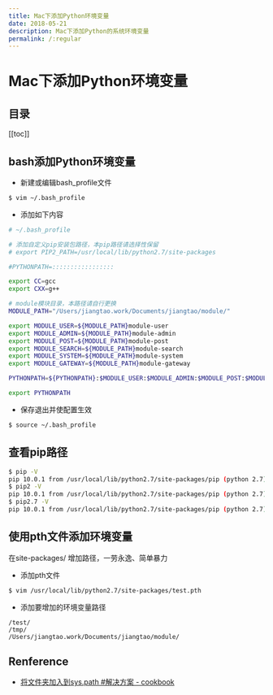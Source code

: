 ```yaml
---
title: Mac下添加Python环境变量
date: 2018-05-21
description: Mac下添加Python的系统环境变量
permalink: /:regular
---
```


# Mac下添加Python环境变量

## 目录

[[toc]]

## bash添加Python环境变量

- 新建或编辑bash_profile文件

```bash
$ vim ~/.bash_profile
```

- 添加如下内容

<!-- ```bash
# ~/.bash_profile

# 添加自定义pip安装包路径，本pip路径请选择性保留
# export PIP2_PATH=/usr/local/lib/python2.7/site-packages

#PYTHONPATH=:::::::::::::::::

export CC=gcc
export CXX=g++

# module模块目录，本路径请自行更换
DIYIDAN_PATH="/Users/jiangtao.work/Documents/diyidan/module/"

export DYD_USER=${DIYIDAN_PATH}diyidan-user
export DYD_PAY=${DIYIDAN_PATH}diyidan-pay
export DYD_SHOP=${DIYIDAN_PATH}diyidan-shop
export DYD_ADMIN=${DIYIDAN_PATH}diyidan-admin
export DYD_POST=${DIYIDAN_PATH}diyidan-post
export DYD_CHAT=${DIYIDAN_PATH}diyidan-chat
export DYD_GAME=${DIYIDAN_PATH}diyidan-game
export DYD_ACTIVITY=${DIYIDAN_PATH}diyidan-activity
export DYD_CONTENT_CHECK=${DIYIDAN_PATH}diyidan-content-check
export DYD_SEARCH=${DIYIDAN_PATH}diyidan-search
export DYD_MULTIMEDIA=${DIYIDAN_PATH}diyidan-multimedia
export DYD_STATISTICAL=${DIYIDAN_PATH}diyidan-statistical
export DYD_QUEUE=${DIYIDAN_PATH}diyidan-queue
export DYD_SYSTEM=${DIYIDAN_PATH}diyidan-system
export DYD_GATEWAY=${DIYIDAN_PATH}diyidan-gateway
export DYD_HUADU=${DIYIDAN_PATH}diyidan-huadu
export DYD_GAME_MASTER=${DIYIDAN_PATH}diyidan-game-masters
export DYD_GAME_MASTER=${DIYIDAN_PATH}diyidan-game-masters
export DYD_GAME_MASTER=${DIYIDAN_PATH}diyidan-game-masters

PYTHONPATH=${PYTHONPATH}:$DYD_USER:$DYD_PAY:$DYD_SHOP:$DYD_ADMIN:$DYD_POST:$DYD_CHAT:$DYD_GAME:$DYD_ACTIVITY:$DYD_CONTENT_CHECK:$DYD_SEARCH:$DYD_MULTIMEDIA:$DYD_STATISTICAL:$DYD_QUEUE:$DYD_SYSTEM:$DYD_GATEWAY:$DYD_HUADU:$DYD_GAME_MASTER:$PIP2_PATH

export PYTHONPATH

``` -->

```bash
# ~/.bash_profile

# 添加自定义pip安装包路径，本pip路径请选择性保留
# export PIP2_PATH=/usr/local/lib/python2.7/site-packages

#PYTHONPATH=:::::::::::::::::

export CC=gcc
export CXX=g++

# module模块目录，本路径请自行更换
MODULE_PATH="/Users/jiangtao.work/Documents/jiangtao/module/"

export MODULE_USER=${MODULE_PATH}module-user
export MODULE_ADMIN=${MODULE_PATH}module-admin
export MODULE_POST=${MODULE_PATH}module-post
export MODULE_SEARCH=${MODULE_PATH}module-search
export MODULE_SYSTEM=${MODULE_PATH}module-system
export MODULE_GATEWAY=${MODULE_PATH}module-gateway

PYTHONPATH=${PYTHONPATH}:$MODULE_USER:$MODULE_ADMIN:$MODULE_POST:$MODULE_SEARCH:$MODULE_SYSTEM:$MODULE_GATEWAY:$PIP2_PATH

export PYTHONPATH

```

- 保存退出并使配置生效

```bash
$ source ~/.bash_profile
```

## 查看pip路径

```bash
$ pip -V
pip 10.0.1 from /usr/local/lib/python2.7/site-packages/pip (python 2.7)
$ pip2 -V
pip 10.0.1 from /usr/local/lib/python2.7/site-packages/pip (python 2.7)
$ pip2.7 -V
pip 10.0.1 from /usr/local/lib/python2.7/site-packages/pip (python 2.7)
```

## 使用pth文件添加环境变量

在site-packages/ 增加路径，一劳永逸、简单暴力

- 添加pth文件

```bash
$ vim /usr/local/lib/python2.7/site-packages/test.pth
```

- 添加要增加的环境变量路径

```
/test/
/tmp/
/Users/jiangtao.work/Documents/jiangtao/module/
```

## Renference

- [将文件夹加入到sys.path #解决方案 - cookbook](http://python3-cookbook.readthedocs.io/zh_CN/latest/c10/p09_add_directories_to_sys_path.html)
